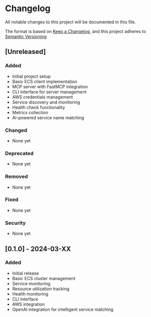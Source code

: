 # Changelog

All notable changes to this project will be documented in this file.

The format is based on [Keep a Changelog](https://keepachangelog.com/en/1.0.0/),
and this project adheres to [Semantic Versioning](https://semver.org/spec/v2.0.0.html).

## [Unreleased]

### Added
- Initial project setup
- Basic ECS client implementation
- MCP server with FastMCP integration
- CLI interface for server management
- AWS credentials management
- Service discovery and monitoring
- Health check functionality
- Metrics collection
- AI-powered service name matching

### Changed
- None yet

### Deprecated
- None yet

### Removed
- None yet

### Fixed
- None yet

### Security
- None yet

## [0.1.0] - 2024-03-XX

### Added
- Initial release
- Basic ECS cluster management
- Service monitoring
- Resource utilization tracking
- Health monitoring
- CLI interface
- AWS integration
- OpenAI integration for intelligent service matching 